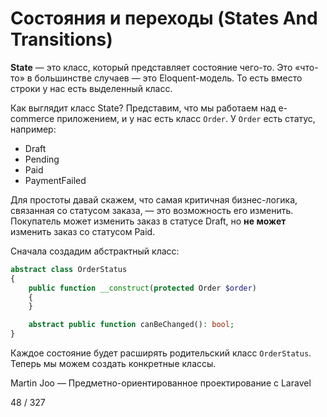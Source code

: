 # Состояния и переходы (States And Transitions)

**State** — это класс, который представляет состояние чего-то.
Это «что-то» в большинстве случаев — это Eloquent-модель.
То есть вместо строки у нас есть выделенный класс.

Как выглядит класс State?
Представим, что мы работаем над e-commerce приложением, и у нас есть класс `Order`.
У `Order` есть статус, например:

* Draft
* Pending
* Paid
* PaymentFailed

Для простоты давай скажем, что самая критичная бизнес-логика, связанная со статусом заказа, — это возможность его изменить.
Покупатель может изменить заказ в статусе Draft, но **не может** изменить заказ со статусом Paid.

Сначала создадим абстрактный класс:

```php
abstract class OrderStatus
{
    public function __construct(protected Order $order)
    {
    }

    abstract public function canBeChanged(): bool;
}
```

Каждое состояние будет расширять родительский класс `OrderStatus`. Теперь мы можем создать конкретные классы.

Martin Joo — Предметно-ориентированное проектирование с Laravel

48 / 327
